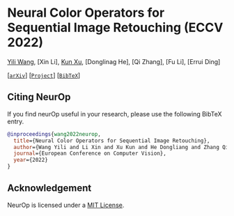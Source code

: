 # Neural Color Operators for Sequential Image Retouching (ECCV 2022)

[Yili Wang](https://yili.host/), [Xin Li], [Kun Xu](https://cg.cs.tsinghua.edu.cn/people/~kun/), [Donglinag He], [Qi Zhang], [Fu Li], [Errui Ding]

[[`arXiv`](https://arxiv.org/abs/2207.08080)] [[`Project`](https://amberwangyili.github.io/neurop)] [[`BibTeX`](#CitingNeurOp)]



## <a name="CitingNeurOp"></a>Citing NeurOp

If you find neurOp useful in your research, please use the following BibTeX entry.

```BibTeX
@inproceedings{wang2022neurop,
  title={Neural Color Operators for Sequential Image Retouching},
  author={Wang Yili and Li Xin and Xu Kun and He Dongliang and Zhang Qi and Li Fu and Ding Errui},
  journal={European Conference on Computer Vision},
  year={2022}
}
```

## Acknowledgement

NeurOp is licensed under a [MIT License](LICENSE).